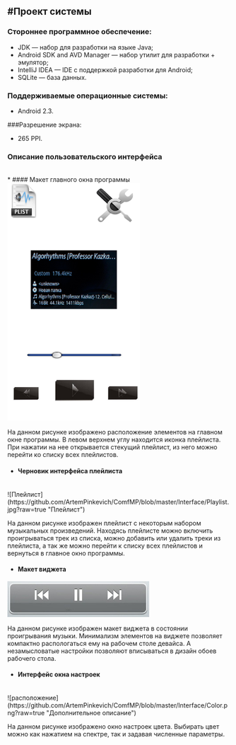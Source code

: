 #Проект системы
----------
### Стороннее программное обеспечение:
* JDK — набор для разработки на языке Java;
* Android SDK and AVD Manager — набор утилит для разработки + эмулятор;
* IntelliJ IDEA  — IDE c поддержкой разработки для Android;
* SQLite — база данных.

### Поддерживаемые операционные системы:
* Android 2.3.

###Разрешение экрана: 
 * 265 PPI.

### Описание пользовательского интерфейса
<br>
* #### Макет главного окна программы
<br>

<img src="https://github.com/ArtemPinkevich/ComfMP/blob/master/Interface/UI.png?raw=true" width="300px"/>

На данном рисунке изображено расположение элементов на главном окне программы. В левом верхнем углу находится иконка плейлиста. При нажатии на нее открывается стекущий плейлист, из него можно перейти ко списку всех плейлистов.

* #### Черновик интерфейса плейлиста
<br>
![Плейлист](https://github.com/ArtemPinkevich/ComfMP/blob/master/Interface/Playlist.jpg?raw=true "Плейлист") 

На данном рисунке изображен плейлист с некоторым набором музыкальных произведений. Находясь плейлисте можно включить проигрываться трек из списка, можно добавить или удалить треки из плейлиста, а так же можно перейти к списку всех плейлистов и вернуться в главное окно программы.
<br>
* #### Макет виджета

![Виджет](https://github.com/ArtemPinkevich/ComfMP/blob/master/Interface/Gadget.jpg?raw=true "Виджет") 

На данном рисунке изображен макет виджета в состоянии проигрывания музыки. Минимализм элементов на виджете позволяет компактно распологаться ему на рабочем столе девайса. А незамысловатые настройки позволяют вписываться в дизайн обоев рабочего стола.

* #### Интерфейс окна настроек
<br>
![расположение](https://github.com/ArtemPinkevich/ComfMP/blob/master/Interface/Color.png?raw=true "Дополнительное описание") 

На данном рисунке изображено окно настроек цвета. Выбирать цвет можно как нажатием на спектре, так и задавая численные параметры.

